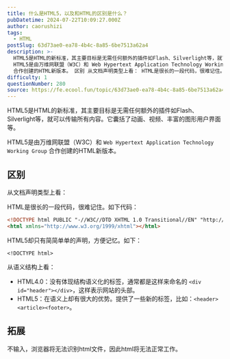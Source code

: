 ```yaml
---
title: 什么是HTML5，以及和HTML的区别是什么？
pubDatetime: 2024-07-22T10:09:27.000Z
author: caorushizi
tags:
  - HTML
postSlug: 63d73ae0-ea78-4b4c-8a85-6be7513a62a4
description: >-
  HTML5是HTML的新标准，其主要目标是无需任何额外的插件如Flash、Silverlight等，就可以传输所有内容。它囊括了动画、视频、丰富的图形用户界面等。
  HTML5是由万维网联盟（W3C）和 Web Hypertext Application Technology Working Group
  合作创建的HTML新版本。 区别 从文档声明类型上看： HTML是很长的一段代码，很难记住。如下
difficulty: 1
questionNumber: 280
source: https://fe.ecool.fun/topic/63d73ae0-ea78-4b4c-8a85-6be7513a62a4
---
```


HTML5是HTML的新标准，其主要目标是无需任何额外的插件如Flash、Silverlight等，就可以传输所有内容。它囊括了动画、视频、丰富的图形用户界面等。

HTML5是由万维网联盟（W3C）和 `Web Hypertext Application Technology Working Group` 合作创建的HTML新版本。

## 区别

从文档声明类型上看：

HTML是很长的一段代码，很难记住。如下代码：

```html
<!DOCTYPE html PUBLIC "-//W3C//DTD XHTML 1.0 Transitional//EN" "http://www.w3.org/TR/xhtml1/DTD/xhtml1-transitional.dtd">
<html xmlns="http://www.w3.org/1999/xhtml"></html>
```

HTML5却只有简简单单的声明，方便记忆。如下：

```
<!DOCTYPE html>
```

从语义结构上看：

- HTML4.0：没有体现结构语义化的标签，通常都是这样来命名的 `<div id="header"></div>`，这样表示网站的头部。
- HTML5：在语义上却有很大的优势。提供了一些新的标签，比如：`<header><article><footer>`。

## 拓展

不输入<!DOCTYPE html>，浏览器将无法识别html文件，因此html将无法正常工作。
